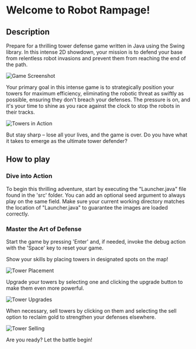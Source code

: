 # Welcome to Robot Rampage!

## Description
Prepare for a thrilling tower defense game written in Java using the Swing library. In this intense 2D showdown, your mission is to defend your base from relentless robot invasions and prevent them from reaching the end of the path.

![Game Screenshot](https://github.com/69Jesse/Tower-Defense/assets/104533077/4be703e8-c7a6-4d94-af5f-c366694c5edb)

Your primary goal in this intense game is to strategically position your towers for maximum efficiency, eliminating the robotic threat as swiftly as possible, ensuring they don't breach your defenses. The pressure is on, and it's your time to shine as you race against the clock to stop the robots in their tracks.

![Towers in Action](https://github.com/69Jesse/Tower-Defense/assets/104533077/0fd9c9da-9371-4f56-925e-e29e98a416c1)

But stay sharp – lose all your lives, and the game is over. Do you have what it takes to emerge as the ultimate tower defender?

## How to play
### Dive into Action
To begin this thrilling adventure, start by executing the "Launcher.java" file found in the 'src' folder. You can add an optional seed argument to always play on the same field. Make sure your current working directory matches the location of "Launcher.java" to guarantee the images are loaded correctly.

### Master the Art of Defense
Start the game by pressing 'Enter' and, if needed, invoke the debug action with the 'Space' key to reset your game.

Show your skills by placing towers in designated spots on the map!

![Tower Placement](https://github.com/69Jesse/Tower-Defense/assets/104533077/3323c4e8-a1eb-40c0-b022-7a77dce7b9a8)

Upgrade your towers by selecting one and clicking the upgrade button to make them even more powerful.

![Tower Upgrades](https://github.com/69Jesse/Tower-Defense/assets/104533077/6b13054a-9279-4ff4-a651-aeea9c5ecd71)

When necessary, sell towers by clicking on them and selecting the sell option to reclaim gold to strengthen your defenses elsewhere.

![Tower Selling](https://github.com/69Jesse/Tower-Defense/assets/104533077/c755fc0f-e23f-44c1-9a8e-448abd3b418e)


Are you ready? Let the battle begin!
